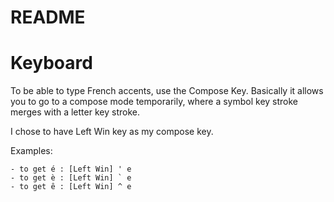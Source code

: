 # README

# Keyboard

To be able to type French accents, use the Compose Key.
Basically it allows you to go to a compose mode temporarily, where a symbol key stroke merges with a letter key stroke.

I chose to have Left Win key as my compose key.

Examples: 

```
- to get é : [Left Win] ' e
- to get è : [Left Win] ` e
- to get ê : [Left Win] ^ e
```


